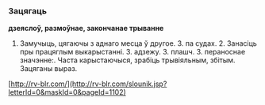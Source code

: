 ### Зацягаць
**дзеяслоў, размоўнае, закончанае трыванне**

1. Замучыць, цягаючы з аднаго месца ў другое. З. па судах. 2. Занасіць пры працяглым выкарыстанні. З. адзежу. З. плашч. 3. пераноснае значэнне:. Часта карыстаючыся, зрабіць трывіяльным, збітым. Зацяганы выраз.

<a rel="author">[http://rv-blr.com/](http://rv-blr.com/slounik.jsp?letterId=0&maskId=0&pageId=1102)</a>
